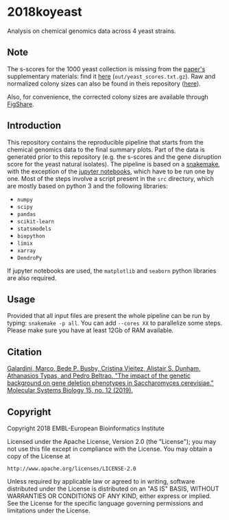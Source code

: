 2018koyeast
===========

Analysis on chemical genomics data across 4 yeast strains.

Note
----

The s-scores for the 1000 yeast collection is missing from the [paper's](https://www.embopress.org/doi/full/10.15252/msb.20198831)
supplementary materials: find it [here](https://github.com/mgalardini/2018koyeast/raw/master/out/yeasts_scores.txt.gz) (`out/yeast_scores.txt.gz`). Raw and normalized colony sizes
can also be found in theis repository ([here](https://github.com/mgalardini/2018koyeast/raw/master/out/yeasts_natural_colony_sizes.tsv.gz)).

Also, for convenience, the corrected colony sizes are available through [FigShare](https://figshare.com/articles/Yeast_4_strains_chemical_genomics_-_raw_colony_sizes/12367265).

Introduction
------------

This repository contains the reproducible pipeline that starts from the
chemical genomics data to the final summary plots. Part of the data is generated
prior to this repository (e.g. the s-scores and the gene disruption score for
the yeast natural isolates). The pipeline is based on a [snakemake](https://snakemake.readthedocs.io/),
with the exception of the [jupyter notebooks](https://jupyter.org/), which have to be run one by one.
Most of the steps involve a script present in the `src` directory, which are mostly based on python 3
and the following libraries:

* `numpy`
* `scipy`
* `pandas`
* `scikit-learn`
* `statsmodels`
* `biopython`
* `limix`
* `xarray`
* `DendroPy`

If jupyter notebooks are used, the `matplotlib` and `seaborn` python libraries are also required.

Usage
-----

Provided that all input files are present the whole pipeline can be run by typing: `snakemake -p all`.
You can add `--cores XX` to parallelize some steps. Please make sure you have at least 12Gb of RAM available.

Citation
--------

[Galardini, Marco, Bede P. Busby, Cristina Vieitez, Alistair S. Dunham, Athanasios Typas, and Pedro Beltrao. "The impact of the genetic background on gene deletion phenotypes in Saccharomyces cerevisiae." Molecular Systems Biology 15, no. 12 (2019).](https://www.embopress.org/doi/full/10.15252/msb.20198831)

Copyright
---------

Copyright 2018 EMBL-European Bioinformatics Institute

Licensed under the Apache License, Version 2.0 (the "License");
you may not use this file except in compliance with the License.
You may obtain a copy of the License at

    http://www.apache.org/licenses/LICENSE-2.0

Unless required by applicable law or agreed to in writing, software
distributed under the License is distributed on an "AS IS" BASIS,
WITHOUT WARRANTIES OR CONDITIONS OF ANY KIND, either express or implied.
See the License for the specific language governing permissions and
limitations under the License.
